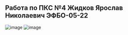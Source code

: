 ## Работа по ПКС №4 Жидков Ярослав Николаевич ЭФБО-05-22
![image](https://github.com/user-attachments/assets/8fefcaf2-6bd6-4779-81c8-35d13b7e83ba)
![image](https://github.com/user-attachments/assets/2e596be1-ebfa-4576-bd3d-5de80c0462fc)

